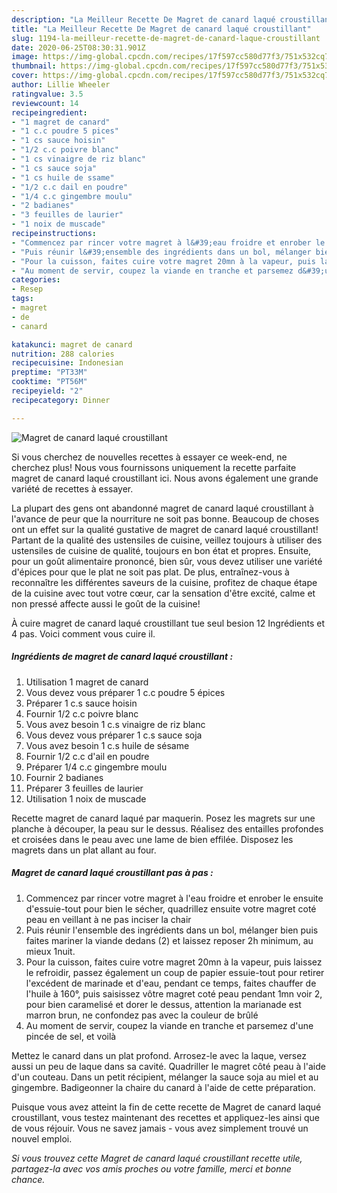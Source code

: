 ```yaml
---
description: "La Meilleur Recette De Magret de canard laqué croustillant"
title: "La Meilleur Recette De Magret de canard laqué croustillant"
slug: 1194-la-meilleur-recette-de-magret-de-canard-laque-croustillant
date: 2020-06-25T08:30:31.901Z
image: https://img-global.cpcdn.com/recipes/17f597cc580d77f3/751x532cq70/magret-de-canard-laque-croustillant-photo-principale-de-la-recette.jpg
thumbnail: https://img-global.cpcdn.com/recipes/17f597cc580d77f3/751x532cq70/magret-de-canard-laque-croustillant-photo-principale-de-la-recette.jpg
cover: https://img-global.cpcdn.com/recipes/17f597cc580d77f3/751x532cq70/magret-de-canard-laque-croustillant-photo-principale-de-la-recette.jpg
author: Lillie Wheeler
ratingvalue: 3.5
reviewcount: 14
recipeingredient:
- "1 magret de canard"
- "1 c.c poudre 5 pices"
- "1 cs sauce hoisin"
- "1/2 c.c poivre blanc"
- "1 cs vinaigre de riz blanc"
- "1 cs sauce soja"
- "1 cs huile de ssame"
- "1/2 c.c dail en poudre"
- "1/4 c.c gingembre moulu"
- "2 badianes"
- "3 feuilles de laurier"
- "1 noix de muscade"
recipeinstructions:
- "Commencez par rincer votre magret à l&#39;eau froidre et enrober le ensuite d&#39;essuie-tout pour bien le sécher, quadrillez ensuite votre magret coté peau en veillant à ne pas inciser la chair"
- "Puis réunir l&#39;ensemble des ingrédients dans un bol, mélanger bien puis faites mariner la viande dedans (2) et laissez reposer 2h minimum, au mieux 1nuit."
- "Pour la cuisson, faites cuire votre magret 20mn à la vapeur, puis laissez le refroidir, passez également un coup de papier essuie-tout pour retirer l&#39;excédent de marinade et d&#39;eau, pendant ce temps, faites chauffer de l&#39;huile à 160°, puis saisissez vôtre magret coté peau pendant 1mn voir 2, pour bien caramelisé et dorer le dessus, attention la marianade est marron brun, ne confondez pas avec la couleur de brûlé"
- "Au moment de servir, coupez la viande en tranche et parsemez d&#39;une pincée de sel, et voilà"
categories:
- Resep
tags:
- magret
- de
- canard

katakunci: magret de canard 
nutrition: 288 calories
recipecuisine: Indonesian
preptime: "PT33M"
cooktime: "PT56M"
recipeyield: "2"
recipecategory: Dinner

---
```



![Magret de canard laqué croustillant](https://img-global.cpcdn.com/recipes/17f597cc580d77f3/751x532cq70/magret-de-canard-laque-croustillant-photo-principale-de-la-recette.jpg)

Si vous cherchez de nouvelles recettes à essayer ce week-end, ne cherchez plus! Nous vous fournissons uniquement la recette parfaite magret de canard laqué croustillant ici. Nous avons également une grande variété de recettes à essayer.

La plupart des gens ont abandonné magret de canard laqué croustillant à l'avance de peur que la nourriture ne soit pas bonne. Beaucoup de choses ont un effet sur la qualité gustative de magret de canard laqué croustillant! Partant de la qualité des ustensiles de cuisine, veillez toujours à utiliser des ustensiles de cuisine de qualité, toujours en bon état et propres. Ensuite, pour un goût alimentaire prononcé, bien sûr, vous devez utiliser une variété d'épices pour que le plat ne soit pas plat. De plus, entraînez-vous à reconnaître les différentes saveurs de la cuisine, profitez de chaque étape de la cuisine avec tout votre cœur, car la sensation d'être excité, calme et non pressé affecte aussi le goût de la cuisine!

<!--inarticleads1-->

À cuire magret de canard laqué croustillant tue seul besion 12 Ingrédients et 4 pas. Voici comment vous cuire il.

##### Ingrédients de magret de canard laqué croustillant :

1. Utilisation 1 magret de canard
1. Vous devez vous préparer 1 c.c poudre 5 épices
1. Préparer 1 c.s sauce hoisin
1. Fournir 1/2 c.c poivre blanc
1. Vous avez besoin 1 c.s vinaigre de riz blanc
1. Vous devez vous préparer 1 c.s sauce soja
1. Vous avez besoin 1 c.s huile de sésame
1. Fournir 1/2 c.c d&#39;ail en poudre
1. Préparer 1/4 c.c gingembre moulu
1. Fournir 2 badianes
1. Préparer 3 feuilles de laurier
1. Utilisation 1 noix de muscade


Recette magret de canard laqué par maquerin. Posez les magrets sur une planche à découper, la peau sur le dessus. Réalisez des entailles profondes et croisées dans le peau avec une lame de bien effilée. Disposez les magrets dans un plat allant au four. 

<!--inarticleads2-->

##### Magret de canard laqué croustillant pas à pas :

1. Commencez par rincer votre magret à l&#39;eau froidre et enrober le ensuite d&#39;essuie-tout pour bien le sécher, quadrillez ensuite votre magret coté peau en veillant à ne pas inciser la chair
1. Puis réunir l&#39;ensemble des ingrédients dans un bol, mélanger bien puis faites mariner la viande dedans (2) et laissez reposer 2h minimum, au mieux 1nuit.
1. Pour la cuisson, faites cuire votre magret 20mn à la vapeur, puis laissez le refroidir, passez également un coup de papier essuie-tout pour retirer l&#39;excédent de marinade et d&#39;eau, pendant ce temps, faites chauffer de l&#39;huile à 160°, puis saisissez vôtre magret coté peau pendant 1mn voir 2, pour bien caramelisé et dorer le dessus, attention la marianade est marron brun, ne confondez pas avec la couleur de brûlé
1. Au moment de servir, coupez la viande en tranche et parsemez d&#39;une pincée de sel, et voilà


Mettez le canard dans un plat profond. Arrosez-le avec la laque, versez aussi un peu de laque dans sa cavité. Quadriller le magret côté peau à l&#39;aide d&#39;un couteau. Dans un petit récipient, mélanger la sauce soja au miel et au gingembre. Badigeonner la chaire du canard à l&#39;aide de cette préparation. 

<!--inarticleads1-->

<p>
Puisque vous avez atteint la fin de cette recette de Magret de canard laqué croustillant, vous testez maintenant des recettes et appliquez-les ainsi que de vous réjouir. Vous ne savez jamais - vous avez simplement trouvé un nouvel emploi.
</p>

<p>
<i>Si vous trouvez cette Magret de canard laqué croustillant recette utile, partagez-la avec vos amis proches ou votre famille, merci et bonne chance.</i>
</p>
